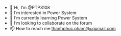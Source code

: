 - 👋 Hi, I’m @PTP3108
- 👀 I’m interested in Power System
- 🌱 I’m currently learning Power System
- 💞️ I’m looking to collaborate on the forum
- 📫 How to reach me thanhphuc.pham@cqumail.com

<!---
PTP3108/PTP3108 is a ✨ special ✨ repository because its `README.md` (this file) appears on your GitHub profile.
You can click the Preview link to take a look at your changes.
--->
